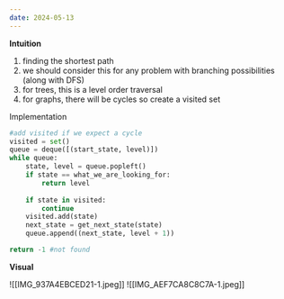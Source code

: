 ```yaml
---
date: 2024-05-13
---
```


**Intuition**
1. finding the shortest path
2. we should consider this for any problem with branching possibilities (along with DFS)
3. for trees, this is a level order traversal
4. for graphs, there will be cycles so create a visited set

Implementation

```python
#add visited if we expect a cycle
visited = set()
queue = deque([(start_state, level)])
while queue:
	state, level = queue.popleft()
	if state == what_we_are_looking_for:
		return level
		
	if state in visited:
		continue
	visited.add(state)
	next_state = get_next_state(state)
	queue.append((next_state, level + 1))

return -1 #not found

```

**Visual**

![[IMG_937A4EBCED21-1.jpeg]]
![[IMG_AEF7CA8C8C7A-1.jpeg]]